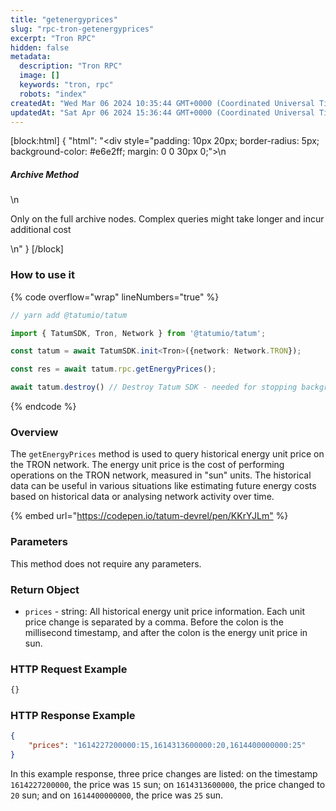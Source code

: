 ```yaml
---
title: "getenergyprices"
slug: "rpc-tron-getenergyprices"
excerpt: "Tron RPC"
hidden: false
metadata: 
  description: "Tron RPC"
  image: []
  keywords: "tron, rpc"
  robots: "index"
createdAt: "Wed Mar 06 2024 10:35:44 GMT+0000 (Coordinated Universal Time)"
updatedAt: "Sat Apr 06 2024 15:36:44 GMT+0000 (Coordinated Universal Time)"
---
```

[block:html]
{
  "html": "<div style=\"padding: 10px 20px; border-radius: 5px; background-color: #e6e2ff; margin: 0 0 30px 0;\">\n  <h5>Archive Method</h5>\n  <p>Only on the full archive nodes. Complex queries might take longer and incur additional cost</p>\n</div>"
}
[/block]


### How to use it

{% code overflow="wrap" lineNumbers="true" %}

```typescript
// yarn add @tatumio/tatum

import { TatumSDK, Tron, Network } from '@tatumio/tatum';

const tatum = await TatumSDK.init<Tron>({network: Network.TRON});

const res = await tatum.rpc.getEnergyPrices();

await tatum.destroy() // Destroy Tatum SDK - needed for stopping background jobs
```

{% endcode %}

### Overview

The `getEnergyPrices` method is used to query historical energy unit price on the TRON network. The energy unit price is the cost of performing operations on the TRON network, measured in "sun" units. The historical data can be useful in various situations like estimating future energy costs based on historical data or analysing network activity over time.

{% embed url="<https://codepen.io/tatum-devrel/pen/KKrYJLm"> %}

### Parameters

This method does not require any parameters.

### Return Object

- `prices` - string: All historical energy unit price information. Each unit price change is separated by a comma. Before the colon is the millisecond timestamp, and after the colon is the energy unit price in sun.

### HTTP Request Example

```bash
{}
```

### HTTP Response Example

```json
{
    "prices": "1614227200000:15,1614313600000:20,1614400000000:25"
}
```

In this example response, three price changes are listed: on the timestamp `1614227200000`, the price was `15` sun; on `1614313600000`, the price changed to `20` sun; and on `1614400000000`, the price was `25` sun.
